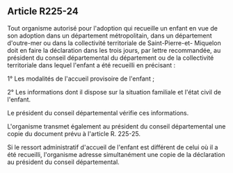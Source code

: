 ## Article R225-24

Tout organisme autorisé pour l'adoption qui recueille un enfant en vue de son adoption dans un département
métropolitain, dans un département d'outre-mer ou dans la collectivité territoriale de Saint-Pierre-et-
Miquelon doit en faire la déclaration dans les trois jours, par lettre recommandée, au président du conseil
départemental du département ou de la collectivité territoriale dans lequel l'enfant a été recueilli en
précisant :

1° Les modalités de l'accueil provisoire de l'enfant ;

2° Les informations dont il dispose sur la situation familiale et l'état civil de l'enfant.

Le président du conseil départemental vérifie ces informations.

L'organisme transmet également au président du conseil départemental une copie du document prévu à
l'article R. 225-25.

Si le ressort administratif d'accueil de l'enfant est différent de celui où il a été recueilli, l'organisme adresse
simultanément une copie de la déclaration au président du conseil départemental.

